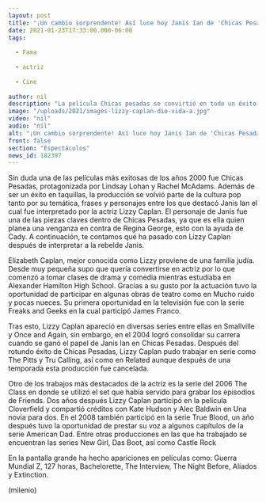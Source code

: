```yaml
---
layout: post
title: "¡Un cambio sorprendente! Así luce hoy Janis Ian de 'Chicas Pesadas'"
date: 2021-01-23T17:33:00.000-06:00
tags:
  
  - Fama
  
  - actriz
  
  - Cine
  
author: nil
description: "La película Chicas pesadas se convirtió en todo un éxito y uno de los personajes más queridos es Janis Ian interpretado por Lizzy Caplan. "
image: "/uploads/2021/images-lizzy-caplan-dio-vida-a.jpg"
video: "nil"
audio: "nil"
alt: "¡Un cambio sorprendente! Así luce hoy Janis Ian de 'Chicas Pesadas'"
front: false
section: "Espectáculos"
news_id: 182397
---
```


Sin duda una de las películas más exitosas de los años 2000 fue Chicas Pesadas, protagonizada por Lindsay Lohan y Rachel McAdams. Además de ser un éxito en taquillas, la producción se volvió parte de la cultura pop tanto por su temática, frases y personajes entre los que destacó Janis Ian el cual fue interpretado por la actriz Lizzy Caplan. El personaje de Janis fue una de las piezas claves dentro de Chicas Pesadas, ya que es ella quien planea una venganza en contra de Regina George, esto con la ayuda de Cady. A continuación, te contamos qué ha pasado con Lizzy Caplan después de interpretar a la rebelde Janis. 

Elizabeth Caplan, mejor conocida como Lizzy proviene de una familia judía. Desde muy pequeña supo que quería convertirse en actriz por lo que comenzó a tomar clases de drama y comedia mientras estudiaba en Alexander Hamilton High School. Gracias a su gusto por la actuación tuvo la oportunidad de participar en algunas obras de teatro como en Mucho ruido y pocas nueces. Su primera oportunidad en la televisión fue con la serie Freaks and Geeks en la cual participó James Franco. 

Tras esto, Lizzy Caplan apareció en diversas series entre ellas en Smallville y Once and Again, sin embargo, en el 2004 logró consolidar su carrera cuando se ganó el papel de Janis Ian en Chicas Pesadas. Después del rotundo éxito de Chicas Pesadas, Lizzy Caplan pudo trabajar en serie como The Pitts y Tru Calling, así como en Related aunque después de una temporada esta producción fue cancelada. 

Otro de los trabajos más destacados de la actriz es la serie del 2006 The Class en donde se utilizó el set que había servido para grabar los episodios de Friends. Dos años después Lizzy Caplan participó en la película Cloverfield y compartió créditos con Kate Hudson y Alec Baldwin en Una novia para dos. En el 2008 también participó en la serie True Blood, un año después tuvo la oportunidad de prestar su voz a algunos capítulos de la serie American Dad. Entre otras producciones en las que ha trabajado se encuentran las series New Girl, Das Boot, así como Castle Rock 

En la pantalla grande ha hecho apariciones en películas como: Guerra Mundial Z, 127 horas, Bachelorette, The Interview, The Night Before, Aliados y Extinction. 

(milenio)